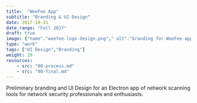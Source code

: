 ```yaml
---
title:  "WeeFee App"
subtitle: "Branding & UI Design"
date: 2017-10-31
date_range: "Fall 2017"
draft: true
image: {"name":"weefee-logo-design.png"," alt":"branding for WeeFee app"}
type: "work"
tags: ["UI Design","Branding"]
weight: 20
resources:
    - src: "00-process.md"
    - src: "00-final.md"
---
```

Preliminary branding and UI Design for an Electron app of network scanning tools for network security professionals and enthusiasts.